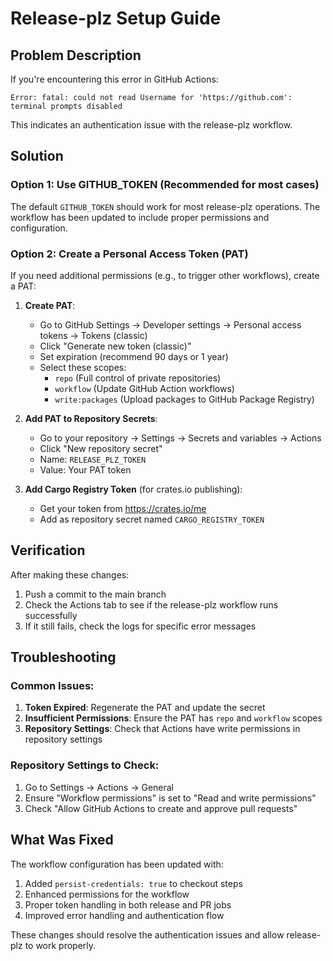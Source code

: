 # Release-plz Setup Guide

## Problem Description

If you're encountering this error in GitHub Actions:

```
Error: fatal: could not read Username for 'https://github.com': terminal prompts disabled
```

This indicates an authentication issue with the release-plz workflow.

## Solution

### Option 1: Use GITHUB_TOKEN (Recommended for most cases)

The default `GITHUB_TOKEN` should work for most release-plz operations. The workflow has been updated to include proper permissions and configuration.

### Option 2: Create a Personal Access Token (PAT)

If you need additional permissions (e.g., to trigger other workflows), create a PAT:

1. **Create PAT**:
   - Go to GitHub Settings → Developer settings → Personal access tokens → Tokens (classic)
   - Click "Generate new token (classic)"
   - Set expiration (recommend 90 days or 1 year)
   - Select these scopes:
     - `repo` (Full control of private repositories)
     - `workflow` (Update GitHub Action workflows)
     - `write:packages` (Upload packages to GitHub Package Registry)

2. **Add PAT to Repository Secrets**:
   - Go to your repository → Settings → Secrets and variables → Actions
   - Click "New repository secret"
   - Name: `RELEASE_PLZ_TOKEN`
   - Value: Your PAT token

3. **Add Cargo Registry Token** (for crates.io publishing):
   - Get your token from https://crates.io/me
   - Add as repository secret named `CARGO_REGISTRY_TOKEN`

## Verification

After making these changes:

1. Push a commit to the main branch
2. Check the Actions tab to see if the release-plz workflow runs successfully
3. If it still fails, check the logs for specific error messages

## Troubleshooting

### Common Issues:

1. **Token Expired**: Regenerate the PAT and update the secret
2. **Insufficient Permissions**: Ensure the PAT has `repo` and `workflow` scopes
3. **Repository Settings**: Check that Actions have write permissions in repository settings

### Repository Settings to Check:

1. Go to Settings → Actions → General
2. Ensure "Workflow permissions" is set to "Read and write permissions"
3. Check "Allow GitHub Actions to create and approve pull requests"

## What Was Fixed

The workflow configuration has been updated with:

1. Added `persist-credentials: true` to checkout steps
2. Enhanced permissions for the workflow
3. Proper token handling in both release and PR jobs
4. Improved error handling and authentication flow

These changes should resolve the authentication issues and allow release-plz to work properly.
